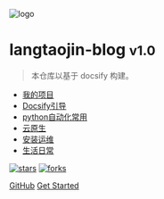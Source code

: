 <!-- _coverpage.md -->

![logo](https://docsify.js.org/_media/icon.svg)

# langtaojin-blog <small>v1.0</small>

> 本仓库以基于 docsify 构建。

- [我的项目](/md/我的项目/README.md)
- [Docsify引导](/md/Docsify引导/README.md)
- [python自动化常用](/md/python自动化常用/README.md)
- [云原生](/md/云原生/README.md)
- [安装运维](/md/安装运维/README.md)
- [生活日常](/md/生活日常/README.md)

[![stars](https://badgen.net/github/stars/aojdong/aojdong.github.io?icon=github&color=4ab8a1)](https://github.com/aojdong/aojdong.github.io) [![forks](https://badgen.net/github/forks/aojdong/aojdong.github.io?icon=github&color=4ab8a1)](https://github.com/aojdong/aojdong.github.io) 

[GitHub](https://github.com/aojdong/aojdong.github.io)
[Get Started](README.md)
